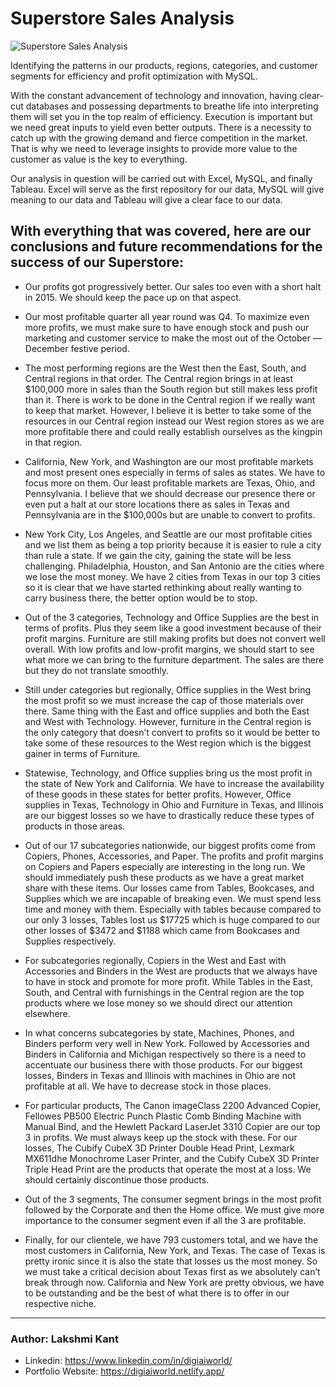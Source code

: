# Superstore Sales Analysis
![Superstore Sales Analysis](https://github.com/DigiAIWorld/Superstore-Sales-Analysis/assets/43418706/78db5f46-ab5a-4e10-bffa-51b7eaf3c6dc)

Identifying the patterns in our products, regions, categories, and customer segments for efficiency and profit optimization with MySQL.

With the constant advancement of technology and innovation, having clear-cut databases and possessing departments to breathe life into interpreting them will set you in the top realm of efficiency. Execution is important but we need great inputs to yield even better outputs. There is a necessity to catch up with the growing demand and fierce competition in the market. That is why we need to leverage insights to provide more value to the customer as value is the key to everything.

Our analysis in question will be carried out with Excel, MySQL, and finally Tableau. Excel will serve as the first repository for our data, MySQL will give meaning to our data and Tableau will give a clear face to our data.

## With everything that was covered, here are our conclusions and future recommendations for the success of our Superstore:

* Our profits got progressively better. Our sales too even with a short halt in 2015. We should keep the pace up on that aspect.
   
* Our most profitable quarter all year round was Q4. To maximize even more profits, we must make sure to have enough stock and push our marketing and customer service to make the most out of the October — December festive period.

* The most performing regions are the West then the East, South, and Central regions in that order. The Central region brings in at least $100,000 more in sales than the South region but still makes less profit than it. There is work to be done in the Central region if we really want to keep that market. However, I believe it is better to take some of the resources in our Central region instead our West region stores as we are more profitable there and could really establish ourselves as the kingpin in that region.
  
* California, New York, and Washington are our most profitable markets and most present ones especially in terms of sales as states. We have to focus more on them. Our least profitable markets are Texas, Ohio, and Pennsylvania. I believe that we should decrease our presence there or even put a halt at our store locations there as sales in Texas and Pennsylvania are in the $100,000s but are unable to convert to profits.
  
* New York City, Los Angeles, and Seattle are our most profitable cities and we list them as being a top priority because it is easier to rule a city than rule a state. If we gain the city, gaining the state will be less challenging. Philadelphia, Houston, and San Antonio are the cities where we lose the most money. We have 2 cities from Texas in our top 3 cities so it is clear that we have started rethinking about really wanting to carry business there, the better option would be to stop.
  
* Out of the 3 categories, Technology and Office Supplies are the best in terms of profits. Plus they seem like a good investment because of their profit margins. Furniture are still making profits but does not convert well overall. With low profits and low-profit margins, we should start to see what more we can bring to the furniture department. The sales are there but they do not translate smoothly.
  
* Still under categories but regionally, Office supplies in the West bring the most profit so we must increase the cap of those materials over there. Same thing with the East and office supplies and both the East and West with Technology. However, furniture in the Central region is the only category that doesn’t convert to profits so it would be better to take some of these resources to the West region which is the biggest gainer in terms of Furniture.
  
* Statewise, Technology, and Office supplies bring us the most profit in the state of New York and California. We have to increase the availability of these goods in these states for better profits. However, Office supplies in Texas, Technology in Ohio and Furniture in Texas, and Illinois are our biggest losses so we have to drastically reduce these types of products in those areas.
  
* Out of our 17 subcategories nationwide, our biggest profits come from Copiers, Phones, Accessories, and Paper. The profits and profit margins on Copiers and Papers especially are interesting in the long run. We should immediately push these products as we have a great market share with these items. Our losses came from Tables, Bookcases, and Supplies which we are incapable of breaking even. We must spend less time and money with them. Especially with tables because compared to our only 3 losses, Tables lost us $17725 which is huge compared to our other losses of $3472 and $1188 which came from Bookcases and Supplies respectively.
  
* For subcategories regionally, Copiers in the West and East with Accessories and Binders in the West are products that we always have to have in stock and promote for more profit. While Tables in the East, South, and Central with furnishings in the Central region are the top products where we lose money so we should direct our attention elsewhere.
  
* In what concerns subcategories by state, Machines, Phones, and Binders perform very well in New York. Followed by Accessories and Binders in California and Michigan respectively so there is a need to accentuate our business there with those products. For our biggest losses, Binders in Texas and Illinois with machines in Ohio are not profitable at all. We have to decrease stock in those places.

* For particular products, The Canon imageClass 2200 Advanced Copier, Fellowes PB500 Electric Punch Plastic Comb Binding Machine with Manual Bind, and the Hewlett Packard LaserJet 3310 Copier are our top 3 in profits. We must always keep up the stock with these. For our losses, The Cubify CubeX 3D Printer Double Head Print, Lexmark MX611dhe Monochrome Laser Printer, and the Cubify CubeX 3D Printer Triple Head Print are the products that operate the most at a loss. We should certainly discontinue those products.
  
* Out of the 3 segments, The consumer segment brings in the most profit followed by the Corporate and then the Home office. We must give more importance to the consumer segment even if all the 3 are profitable.
  
* Finally, for our clientele, we have 793 customers total, and we have the most customers in California, New York, and Texas. The case of Texas is pretty ironic since it is also the state that losses us the most money. So we must take a critical decision about Texas first as we absolutely can’t break through now. California and New York are pretty obvious, we have to be outstanding and be the best of what there is to offer in our respective niche.
--------

  ### Author: Lakshmi Kant
* Linkedin: https://www.linkedin.com/in/digiaiworld/
* Portfolio Website: https://digiaiworld.netlify.app/


